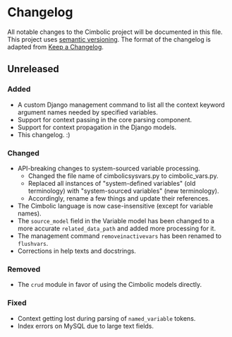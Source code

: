 # Changelog

All notable changes to the Cimbolic project will be documented in this file.
This project uses [semantic versioning](https://semver.org/). The format of the
changelog is adapted from [Keep a Changelog](https://keepachangelog.com/).

## Unreleased

### Added
- A custom Django management command to list all the context keyword argument
names needed by specified variables.
- Support for context passing in the core parsing component.
- Support for context propagation in the Django models.
- This changelog. :)

### Changed
- API-breaking changes to system-sourced variable processing.
  - Changed the file name of cimbolicsysvars.py to cimbolic_vars.py.
  - Replaced all instances of "system-defined variables" (old terminology) with
  "system-sourced variables" (new terminology).
  - Accordingly, rename a few things and update their references.
- The Cimbolic language is now case-insensitive (except for variable names).
- The `source_model` field in the Variable model has been changed to a more
accurate `related_data_path` and added more processing for it.
- The management command `removeinactivevars` has been renamed to `flushvars`.
- Corrections in help texts and docstrings.

### Removed
- The `crud` module in favor of using the Cimbolic models directly.

### Fixed
- Context getting lost during parsing of `named_variable` tokens.
- Index errors on MySQL due to large text fields.
